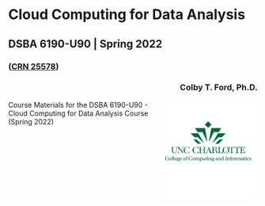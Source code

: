 # Cloud Computing for Data Analysis
## DSBA 6190-U90 | Spring 2022
### ([CRN 25578](https://selfservice.uncc.edu/pls/BANPROD/bwlkfcwl.P_FacClaList?crn=25578))
<h3 align="right">Colby T. Ford, Ph.D.</h3>
<img align="right" src="https://raw.githubusercontent.com/colbyford/DSBA6190-CloudComputing/master/img/UNCC_CCI_LOGO.svg" width="200">
Course Materials for the DSBA 6190-U90 - Cloud Computing for Data Analysis Course (Spring 2022)
